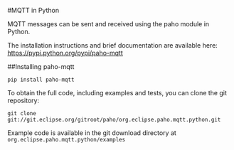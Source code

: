 #MQTT in Python

MQTT messages can be sent and received using the paho module in Python.

The installation instructions and brief documentation are available here: 
<https://pypi.python.org/pypi/paho-mqtt>

##Installing paho-mqtt

    pip install paho-mqtt

To obtain the full code, including examples and tests, you can clone the git repository:

	git clone git://git.eclipse.org/gitroot/paho/org.eclipse.paho.mqtt.python.git
	
Example code is available in the git download directory at `org.eclipse.paho.mqtt.python/examples`

